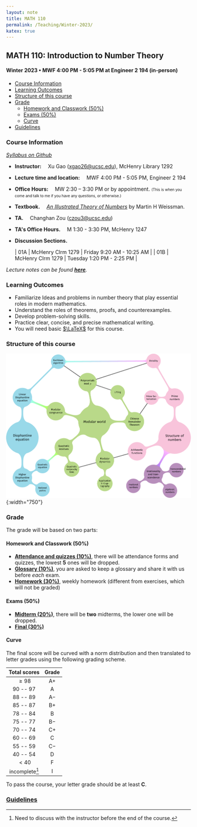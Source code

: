 ```yaml
---
layout: note
title: MATH 110
permalink: /Teaching/Winter-2023/
katex: true
---
```


## MATH 110: Introduction to Number Theory<!-- omit from toc --> 

#### Winter 2023 • MWF 4:00 PM - 5:05 PM at Engineer 2 194 (in-person)<!-- omit from toc --> 

- [Course Information](#course-information)
- [Learning Outcomes](#learning-outcomes)
- [Structure of this course](#structure-of-this-course)
- [Grade](#grade)
	- [Homework and Classwork (50%)](#homework-and-classwork-50)
	- [Exams (50%)](#exams-50)
	- [Curve](#curve)
- [Guidelines](#guidelines)



### Course Information
[*Syllabus on Github*](https://github.com/GauSyu/MathTeachingMaterials/raw/main/Winter%202023%20MATH%20110%20UCSC/Syllabus.pdf)

  - **Instructor:**&emsp; Xu Gao (xgao26@ucsc.edu), McHenry Library 1292


  - **Lecture time and location:**&emsp; MWF 4:00 PM - 5:05 PM, Engineer 2 194

  - **Office Hours:**&emsp; MW 2:30 – 3:30 PM or by appointment. <font size="1">(This is when you come and talk to me if you have any questions, or otherwise.)</font> 

  - **Textbook.**&emsp; [*An Illustrated Theory of Numbers*](http://illustratedtheoryofnumbers.com/) by Martin H Weissman.

  - **TA.**&emsp; Changhan Zou (<czou3@ucsc.edu>)

  - **TA's Office Hours.**&emsp; M 1:30 - 3:30 PM, McHenry 1247

  - **Discussion Sections.**

    | 01A | McHenry Clrm 1279 | Friday 9:20 AM - 10:25 AM |
    | 01B | McHenry Clrm 1279 | Tuesday 1:20 PM - 2:25 PM |

*Lecture notes can be found [**here**](https://github.com/GauSyu/MathTeachingMaterials/tree/main/Winter%202023%20MATH%20110%20UCSC).*

### Learning Outcomes
  - Familiarize Ideas and problems in number theory that play essential roles in modern mathematics.
  - Understand the roles of theorems, proofs, and counterexamples. 
  - Develop problem-solving skills.
  - Practice clear, concise, and precise mathematical writing.
  - You will need basic [$\LaTeX$](Guidelines/#latex) for this course.

### Structure of this course
![Structure of this course](https://github.com/GauSyu/MathTeachingMaterials/blob/main/Winter%202023%20MATH%20110%20UCSC/MIndmap.png?raw=true){:width="750"}


### Grade

<div class="ct-chart ct-label "></div>

The grade will be based on two parts: 
#### Homework and Classwork (50%)
   - [**Attendance and quizzes (10%)**](Guidelines/#attendance-and-quizzes), there will be attendance forms and quizzes, the lowest **5** ones will be dropped.
   - [**Glossary (10%)**](Guidelines/#glossary), you are asked to keep a glossary and share it with us before *each* exam.
   - [**Homework (30%)**](Guidelines/#homework), weekly homework (different from exercises, which will not be graded)


#### Exams (50%)
   - [**Midterm (20%)**](Guidelines/#midterm), there will be **two** midterms, the lower one will be dropped.
   - [**Final (30%)**](Guidelines/#final)


#### Curve
The final score will be curved with a norm distribution and then translated to letter grades using the following grading scheme.


| Total scores | Grade |
|:---:|:---:|
| $\geqslant 98$ | A$+$ |
| $90$ -- $97$ | A |
| $88$ -- $89$ | A$-$ |
| $85$ -- $87$ | B$+$ |
| $78$ -- $84$ | B |
| $75$ -- $77$ | B$-$ |
| $70$ -- $74$ | C$+$ |
| $60$ -- $69$ | C |
| $55$ -- $59$ | C$-$ |
| $40$ -- $54$ | D |
| $< 40$ | F |
| incomplete[^1] | I |

To pass the course, your letter grade should be at least **C**.

[^1]: Need to discuss with the instructor before the end of the course.

### [Guidelines](Guidelines/)



<script type="text/javascript">
	
	var datums={
    series: [
      { value: 10, className: "ct-series-i" },
      { value: 10, className: "ct-series-k" },
      { value: 30, className: "ct-series-m" },
      { value: 20, className: "ct-series-n" },
      { value: 30, className: "ct-series-o" }],
		labels: ["Attendance and quizzes","Glossary","Homework","Midterms","Final"]
	};
	
	var options = {
		donut: true,
			showLabel: true,
		 labelInterpolationFnc: function(value) {
			return value;
		},
		chartPadding: 30,
		labelOffset: 40,
		labelDirection: 'explode',
		width: 300,
		height: 220
	};
	
	var responsiveOptions = [
		['screen and (min-width: 640px)', {
			chartPadding: 40,
			labelOffset: 50,
			labelDirection: 'explode',
			width: 550,
			height: 400,
			labelInterpolationFnc: function(value) {
				return value;
			}
		}]
	];
	
	
	var chart = new Chartist.Pie('.ct-chart', datums, options, responsiveOptions);
	
	chart.on('draw', function(data) {
		if(data.type === 'slice') {
			// Get the total path length in order to use for dash array animation
			var pathLength = data.element._node.getTotalLength();
	
			// Set a dasharray that matches the path length as prerequisite to animate dashoffset
			data.element.attr({
				'stroke-dasharray': pathLength + 'px ' + pathLength + 'px'
			});
	
			// Create animation definition while also assigning an ID to the animation for later sync usage
			var animationDefinition = {
				'stroke-dashoffset': {
					id: 'anim' + data.index,
					dur: 1000,
					from: -pathLength + 'px',
					to:  '0px',
					easing: Chartist.Svg.Easing.easeOutQuint,
					// We need to use `fill: 'freeze'` otherwise our animation will fall back to initial (not visible)
					fill: 'freeze'
				}
			};
	
			// If this was not the first slice, we need to time the animation so that it uses the end sync event of the previous animation
			if(data.index !== 0) {
				animationDefinition['stroke-dashoffset'].begin = 'anim' + (data.index - 1) + '.end';
			}
	
			// We need to set an initial value before the animation starts as we are not in guided mode which would do that for us
			data.element.attr({
				'stroke-dashoffset': -pathLength + 'px'
			});
	
			// We can't use guided mode as the animations need to rely on setting begin manually
			// See http://gionkunz.github.io/chartist-js/api-documentation.html#chartistsvg-function-animate
			data.element.animate(animationDefinition, false);
		}
	});
	
	// For the sake of the example we update the chart every time it's created with a delay of 8 seconds
	chart.on('created', function() {
		if(window.__anim21278907124) {
			clearTimeout(window.__anim21278907124);
			window.__anim21278907124 = null;
		}
		window.__anim21278907124 = setTimeout(chart.update.bind(chart), 10000);
	});
	
</script>